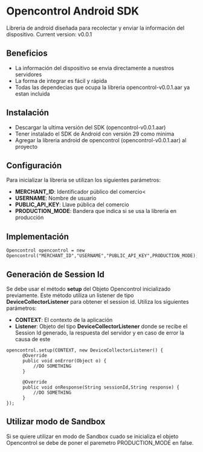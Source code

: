 # Opencontrol Android SDK

  Libreria de android diseñada para recolectar y enviar la información del dispositivo.
  Current version: v0.0.1
## Beneficios
- La información del dispositivo se envia directamente a nuestros servidores
- La forma de integrar es fácil y rápida
- Todas las dependecias que ocupa la libreria opencontrol-v0.0.1.aar ya estan incluida

## Instalación

- Descargar la ultima versión del SDK (opencontrol-v0.0.1.aar)
- Tener instalado el SDK de Android con versión 29 como minima
- Agregar la libreria android de opencontrol (opencontrol-v0.0.1.aar) al proyecto

## Configuración
Para inicializar la libreria se utilizan los siguientes parámetros:
- **MERCHANT_ID**: Identificador p&uacute;blico del comercio<
- **USERNAME**: Nombre de usuario
- **PUBLIC_API_KEY**: Llave pública del comercio
- **PRODUCTION_MODE**: Bandera que indica si se usa la libreria en producción

## Implementación
```
Opencontrol opencontrol = new Opencontrol("MERCHANT_ID","USERNAME","PUBLIC_API_KEY",PRODUCTION_MODE);
```
## Generación de Session Id
Se debe usar el método **setup** del Objeto Opencontrol inicializado previamente. 
Este método utiliza un listener de tipo **DeviceCollectorListener** para obtener el session id.
Utiliza los siguientes parámetros:
- **CONTEXT**: El contexto de la aplicación</li>
- **Listener**: Objeto del tipo **DeviceCollectorListener** donde se recibe el Session Id generado, la respuesta del servidor y en caso de error la causa de este

```
opencontrol.setup(CONTEXT, new DeviceCollectorListener() {
      @Override
      public void onError(Object o) {
          //DO SOMETHING
      }

      @Override
      public void onResponse(String sessionId,String response) {
          //DO SOMETHING
      }
});
```
## Utilizar modo de Sandbox
Si se quiere utilizar en modo de Sandbox cuado se inicializa el objeto Opencontrol se debe de poner el paremetro PRODUCTION_MODE en false.
